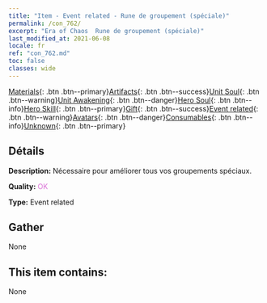 ```yaml
---
title: "Item - Event related - Rune de groupement (spéciale)"
permalink: /con_762/
excerpt: "Era of Chaos  Rune de groupement (spéciale)"
last_modified_at: 2021-06-08
locale: fr
ref: "con_762.md"
toc: false
classes: wide
---
```

 [Materials](/ItemsFR/){: .btn .btn--primary}[Artifacts](/ItemsFR/Artifacts/){: .btn .btn--success}[Unit Soul](/ItemsFR/UnitSoul/){: .btn .btn--warning}[Unit Awakening](/ItemsFR/UnitAwakening/){: .btn .btn--danger}[Hero Soul](/ItemsFR/HeroSoul/){: .btn .btn--info}[Hero Skill](/ItemsFR/HeroSkill/){: .btn .btn--primary}[Gift](/ItemsFR/Gift/){: .btn .btn--success}[Event related](/ItemsFR/Events/){: .btn .btn--warning}[Avatars](/ItemsFR/Avatars/){: .btn .btn--danger}[Consumables](/ItemsFR/Consumables/){: .btn .btn--info}[Unknown](/ItemsFR/Unknown/){: .btn .btn--primary}

## Détails
 **Description:** Nécessaire pour améliorer tous vos groupements spéciaux.

 **Quality:** <span style="color: #DA70D6">OK</span>

 **Type:** Event related

## Gather

  None

## This item contains:

  None

